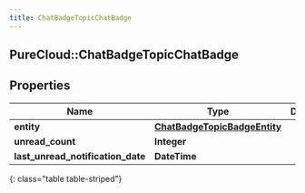 ```yaml
---
title: ChatBadgeTopicChatBadge
---
```

## PureCloud::ChatBadgeTopicChatBadge

## Properties

|Name | Type | Description | Notes|
|------------ | ------------- | ------------- | -------------|
| **entity** | [**ChatBadgeTopicBadgeEntity**](ChatBadgeTopicBadgeEntity.html) |  | [optional] |
| **unread_count** | **Integer** |  | [optional] |
| **last_unread_notification_date** | **DateTime** |  | [optional] |
{: class="table table-striped"}


